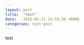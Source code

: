 ```yaml
---
layout: post
title:  "test"
date:   2016-02-11 14:19:39 +0000
categories: test post
---
```


test

[jekyll-docs]: http://jekyllrb.com/docs/home
[jekyll-gh]:   https://github.com/jekyll/jekyll
[jekyll-talk]: https://talk.jekyllrb.com/
